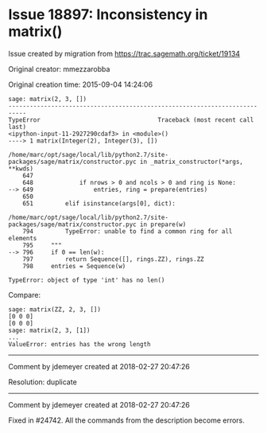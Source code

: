 # Issue 18897: Inconsistency in matrix()

Issue created by migration from https://trac.sagemath.org/ticket/19134

Original creator: mmezzarobba

Original creation time: 2015-09-04 14:24:06


```
sage: matrix(2, 3, [])
---------------------------------------------------------------------------
TypeError                                 Traceback (most recent call last)
<ipython-input-11-2927290cdaf3> in <module>()
----> 1 matrix(Integer(2), Integer(3), [])

/home/marc/opt/sage/local/lib/python2.7/site-packages/sage/matrix/constructor.pyc in _matrix_constructor(*args, **kwds)
    647 
    648             if nrows > 0 and ncols > 0 and ring is None:
--> 649                 entries, ring = prepare(entries)
    650 
    651         elif isinstance(args[0], dict):

/home/marc/opt/sage/local/lib/python2.7/site-packages/sage/matrix/constructor.pyc in prepare(w)
    794         TypeError: unable to find a common ring for all elements
    795     """
--> 796     if 0 == len(w):
    797         return Sequence([], rings.ZZ), rings.ZZ
    798     entries = Sequence(w)

TypeError: object of type 'int' has no len()
```


Compare:

```
sage: matrix(ZZ, 2, 3, [])
[0 0 0]
[0 0 0]
sage: matrix(2, 3, [1])
...
ValueError: entries has the wrong length
```



---

Comment by jdemeyer created at 2018-02-27 20:47:26

Resolution: duplicate


---

Comment by jdemeyer created at 2018-02-27 20:47:26

Fixed in #24742. All the commands from the description become errors.
